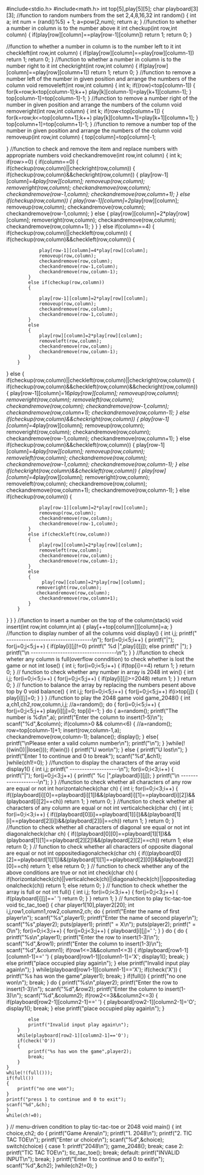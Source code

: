 #include<stdio.h>
#include<math.h>
int top[5],play[5][5];
char playboard[3][3];
//function to random numbers from the set 2,4,8,16,32
int random()
{
    int a;
    int num = (rand()%5) + 1;
    a=pow(2,num);
    return a;
}
//function to whether a number in column is to the number above it
int checkup(int row,int column)
{
    if(play[row][column]==play[row-1][column])
    return 1;
    return 0;
}

//function to whether a number in column is to the number left to it
int checkleft(int row,int column)
{
    if(play[row][column]==play[row][column-1])
    return 1;
    return 0;
}
//function to whether a number in column is to the number right to it
int checkright(int row,int column)
{
    if(play[row][column]==play[row][column+1])
    return 1;
    return 0;
}
//function to remove a number left of the number in given position and arrange the numbers of the column
void removeleft(int row,int column)
{
  int k;
    if((row)<top[column-1])
        {
            for(k=row;k<top[column-1];k++)
            play[k][column-1]=play[k+1][column-1];
        }
     top[column-1]=top[column-1]-1;
}
//function to remove a number right of the number in given position and arrange the numbers of the column
void removeright(int row,int column)
{
    int k;
    if(row<top[column+1])
    {
     for(k=row;k<=top[column+1];k++)
     play[k][column+1]=play[k+1][column+1];
    }
    top[column+1]=top[column+1]-1;
}
//function to remove a number  top of the number in given position and arrange the numbers of the column
void removeup(int row,int column)
{
    top[column]=top[column]-1;

}
//function to check and remove the item and replace numbers with appropriate numbers
void checkandremove(int row,int column)
{
    int k;
    if(row>=0)
   {
     if(column==0)
   {
        if(checkup(row,column)||checkright(row,column))
        {
            if(checkup(row,column)&&checkright(row,column))
            {
               play[row-1][column]=4*play[row][column];
                removeup(row,column);
                removeright(row,column);
                checkandremove(row,column);
                checkandremove(row-1,column);
                checkandremove(row,column+1);
            }
            else if(checkup(row,column))
            {
                play[row-1][column]=2*play[row][column];
                removeup(row,column);
                checkandremove(row,column);
                checkandremove(row-1,column);
            }
            else
            {
                play[row][column]=2*play[row][column];
                removeright(row,column);
                checkandremove(row,column);
                checkandremove(row,column+1);
            }
        }
   }
    else if(column==4)
   {
        if(checkup(row,column)||checkleft(row,column))
        {
            if(checkup(row,column)&&checkleft(row,column))
            {

                play[row-1][column]=4*play[row][column];
                removeup(row,column);
                checkandremove(row,column);
                checkandremove(row-1,column);
                checkandremove(row,column-1);
            }
            else if(checkup(row,column))
            {

                play[row-1][column]=2*play[row][column];
                removeup(row,column);
                checkandremove(row,column);
                checkandremove(row-1,column);
            }
            else
            {
                play[row][column]=2*play[row][column];
                removeleft(row,column);
                checkandremove(row,column);
                checkandremove(row,column-1);
            }
        }
   }
      else
   {
        if(checkup(row,column)||checkleft(row,column)||checkright(row,column))
        {
            if(checkup(row,column)&&checkleft(row,column)&&checkright(row,column))
            {
                play[row-1][column]=16*play[row][column];
                removeup(row,column);
                removeright(row,column);
                removeleft(row,column);
                checkandremove(row,column);
                checkandremove(row-1,column);
                checkandremove(row,column+1);
                checkandremove(row,column-1);
            }
            else if(checkup(row,column)&&checkright(row,column))
            {
                play[row-1][column]=4*play[row][column];
                removeup(row,column);
                removeright(row,column);
                checkandremove(row,column);
                checkandremove(row-1,column);
                checkandremove(row,column+1);
            }
            else if(checkup(row,column)&&checkleft(row,column))
            {
                play[row-1][column]=4*play[row][column];
                removeup(row,column);
                removeleft(row,column);
                checkandremove(row,column);
                checkandremove(row-1,column);
                checkandremove(row,column-1);
            }
           else if(checkright(row,column)&&checkleft(row,column))
            {
                play[row][column]=4*play[row][column];
                removeright(row,column);
                removeleft(row,column);
                checkandremove(row,column);
                checkandremove(row,column+1);
                checkandremove(row,column-1);
            }
            else if(checkup(row,column))
            {

                play[row-1][column]=2*play[row][column];
                removeup(row,column);
                checkandremove(row,column);
                checkandremove(row-1,column);
            }
            else if(checkleft(row,column))
            {
                play[row][column]=2*play[row][column];
                removeleft(row,column);
                checkandremove(row,column);
                checkandremove(row,column-1);
            }
            else
            {
                 play[row][column]=2*play[row][column];
               removeright(row,column);
               checkandremove(row,column);
                checkandremove(row,column+1);
            }
        }
   }
   }
}
//function to insert a number on the top of the column(stack)
void insert(int row,int column,int a)
{
    play[++top[column]][column]=a;
}
//function to display number of all the columns
void display()
{
    int i,j;
    printf(" -----------------------------------\n");
    for(i=0;i<5;i++)
    {
        printf("|");
        for(j=0;j<5;j++)
        {
            if(play[i][j]!=0)
        printf("  %d  |",play[i][j]);
        else
        printf("      |");
    }
    printf("\n -----------------------------------\n");
    }
}
//function to check wheter any column is full(overflow conndition) to check whether is lost the game or not
int lose()
{
    int i;
    for(i=0;i<5;i++)
    {
        if(top[i]==4)
        return 1;
    }
    return 0;
}
// function to check whether any number in array is 2048
int win()
{
    int i,j;
    for(i=0;i<5;i++)
    {
        for(j=0;j<5;j++)
        {
            if(play[i][j]>=2048)
            return 1;
        }
    }
    return 0;
}
// function to balance the array by replacing the numbers pesent above top by 0
void balance()
{
    int i,j;
    for(i=0;i<5;i++)
    {
        for(j=0;j<5;j++)
        if(i>top[j])
        {
            play[i][j]=0;
        }
    }
}
//function to play the 2048 game
void game_2048()
{
    int a,ch1,ch2,row,column,i,j;
    //a=random();
    do
    {
    for(i=0;i<5;i++)
    {
        for(j=0;j<5;j++)
        play[i][j]=0;
        top[i]=-1;
    }
    do
    {
        a=random();
        printf("The number is %d\n",a);
        printf("Enter the column to insert(1-5)\n");
        scanf("%d",&column);
        if(column>0 && column<6)
        {
        //a=random();
        row=top[column-1]+1;
        insert(row,column-1,a);
        checkandremove(row,column-1);
        balance();
        display();
        }
        else{
            printf("\nPlease enter a  valid column number\n");
            printf("\n");
        }
    }while(!((win())||lose()));
    if(win())
    {
        printf("U won\n");
    }
    else
    {
        printf("U lost\n");
    }
    printf("Enter 1 to continue and 0 to break");
    scanf("%d",&ch1);
    }while(ch1!=0);
}
//function to display the characters of the array
void display1()
{
    int i,j;
    printf(" --------------------\n");
    for(i=0;i<3;i++)
    {
        printf("|");
        for(j=0;j<3;j++)
        {
        printf("  %c  |",playboard[i][j]);
    }
    printf("\n --------------------\n");
    }
}
//function to check whether all characters of any row are equal or not
int horizontalcheck(char ch)
{
    int i;
    for(i=0;i<3;i++)
    {
        if((playboard[i][0]==playboard[i][1])&&(playboard[i][1]==playboard[i][2])&&(playboard[i][2]==ch))
        return 1;
    }
    return 0;
}
//function to check whether all characters of any column are equal or not
int verticalcheck(char ch)
{
    int i;
    for(i=0;i<3;i++)
    {
        if((playboard[0][i]==playboard[1][i])&&(playboard[1][i]==playboard[2][i])&&(playboard[2][i]==ch))
        return 1;
    }
    return 0;
}
//function to check whether all characters of diagonal sre equal or not
int diagonalcheck(char ch)
{
    if((playboard[0][0]==playboard[1][1])&&(playboard[1][1]==playboard[2][2])&&(playboard[2][2]==ch))
        return 1;
    else
        return 0;
}
// function to check whether all characters of opposite diagonal are equal or not
int oppositediagonalcheck(char ch)
{
   if((playboard[0][2]==playboard[1][1])&&(playboard[1][1]==playboard[2][0])&&playboard[2][0]==ch)
        return 1;
    else
        return 0;
}
// function to check whether any of the above conditions are true or not
int check(char ch)
{
    if(horizontalcheck(ch)||verticalcheck(ch)||diagonalcheck(ch)||oppositediagonalcheck(ch))
    return 1;
    else
    return 0;
}
// function to check whether the array is full or not
int full()
{
    int i,j;
    for(i=0;i<3;i++)
    {
        for(j=0;j<3;j++)
        {
            if(playboard[i][j]==' ')
            return 0;
        }
    }
    return 1;
}
// function to play tic-tac-toe
void tic_tac_toe()
{
    char player1[10],player2[20];
    int i,j,row1,column1,row2,column2,ch;
    do
    {
    printf("Enter the name of first player\n");
    scanf("%s",player1);
    printf("Enter the name of second player\n");
    scanf("%s",player2);
    puts(player1);
    printf(" = X\n");
    puts(player2);
    printf(" =  O\n");
    for(i=0;i<3;i++)
    {
        for(j=0;j<3;j++)
        {
            playboard[i][j]=' ';
        }
    }
    do
    {
        do
        {
            printf("%s\n",player1);
            printf("Enter the row to insert(1-3)\n");
            scanf("%d",&row1);
            printf("Enter the column to insert(1-3)\n");
            scanf("%d",&column1);
            if(row1<=3&&column1<=3)
            {
                if(playboard[row1-1][column1-1]==' ')
                {
                    playboard[row1-1][column1-1]='X';
                    display1();
                    break;
                }
                else
                    printf("place occupied play again\n");
            }
            else
            printf("Invalid input play again\n");
        }
        while(playboard[row1-1][column1-1]=='X');
        if(check('X'))
        {
            printf("%s has won the game",player1);
            break;
        }
    if(full())
    {
        printf("no one won\n");
        break;
    }
         do
        {
            printf("%s\n",player2);
            printf("Enter the row to insert(1-3)\n");
            scanf("%d",&row2);
            printf("Enter the column to insert(1-3)\n");
            scanf("%d",&column2);
            if(row2<=3&&column2<=3)
            {
              if(playboard[row2-1][column2-1]==' ')
              {
                playboard[row2-1][column2-1]='O';
                 display1();
                break;
              }
                else
                printf("place occupied play again\n");
             }

            else
            printf("Invalid input play again\n");
        }
        while(playboard[row2-1][column2-1]=='O');
        if(check('O'))
        {
            printf("%s has won the game",player2);
            break;
        }
    }
    while(!(full()));
    if(full())
    {
        printf("no one won");
    }
    printf("press 1 to continue and 0 to exit");
    scanf("%d",&ch);
    }
    while(ch!=0);
}
// menu-driven condition to play tic-tac-toe or 2048
void main()
{
    int choice,ch2;
    do
    {
        printf("Game Arena\n");
        printf("1. 2048\n");
        printf("2. TIC TAC TOE\n");
        printf("Enter ur choice\n");
        scanf("%d",&choice);
        switch(choice)
        {
            case 1:
            printf("2048\n");
            game_2048();
            break;
            case 2:
            printf("TIC TAC TOE\n");
            tic_tac_toe();
            break;
            default:
            printf("INVALID INPUT\n");
            break;
        }
        printf("Enter 1 to continue and 0 to exit\n");
        scanf("%d",&ch2);
    }while(ch2!=0);
    }
